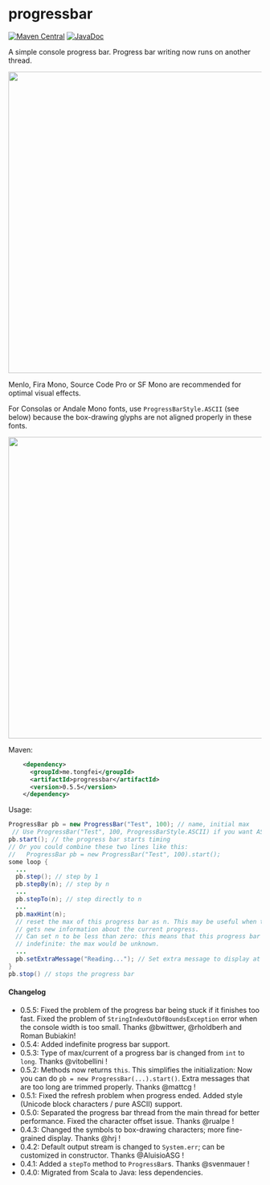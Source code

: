 # progressbar
[![Maven Central](https://img.shields.io/maven-central/v/me.tongfei/progressbar.svg?style=flat-square)](https://maven-badges.herokuapp.com/maven-central/me.tongfei/progressbar)
[![JavaDoc](https://img.shields.io/badge/javadoc.io-v0.5.5-ff69b4.svg?style=flat-square)](https://javadoc.io/doc/me.tongfei/progressbar/0.5.5)

A simple console progress bar. Progress bar writing now runs on another thread.

<img src="https://i.gyazo.com/1c02d51927e769cf245a108f5a8dfaf5.gif" width="600"/>

Menlo, Fira Mono, Source Code Pro or SF Mono are recommended for optimal visual effects.

For Consolas or Andale Mono fonts, use `ProgressBarStyle.ASCII` (see below) because the box-drawing glyphs are not aligned properly in these fonts.

<img src="https://i.gyazo.com/e01943454443f90c9499c00a6c197a41.gif" width="600"/>

Maven:
```xml
    <dependency>
      <groupId>me.tongfei</groupId>
      <artifactId>progressbar</artifactId>
      <version>0.5.5</version>
    </dependency>
```

Usage:

```java
ProgressBar pb = new ProgressBar("Test", 100); // name, initial max
 // Use ProgressBar("Test", 100, ProgressBarStyle.ASCII) if you want ASCII output style
pb.start(); // the progress bar starts timing
// Or you could combine these two lines like this:
//   ProgressBar pb = new ProgressBar("Test", 100).start();
some loop {
  ...
  pb.step(); // step by 1
  pb.stepBy(n); // step by n
  ...
  pb.stepTo(n); // step directly to n
  ...
  pb.maxHint(n);
  // reset the max of this progress bar as n. This may be useful when the program
  // gets new information about the current progress.
  // Can set n to be less than zero: this means that this progress bar would become
  // indefinite: the max would be unknown.
  ...
  pb.setExtraMessage("Reading..."); // Set extra message to display at the end of the bar
}
pb.stop() // stops the progress bar
```

#### Changelog

 - 0.5.5: Fixed the problem of the progress bar being stuck if it finishes too fast. 
 Fixed the problem of `StringIndexOutOfBoundsException` error when the console width is too small. 
 Thanks @bwittwer, @rholdberh and Roman Bubiakin!
 - 0.5.4: Added indefinite progress bar support.
 - 0.5.3: Type of max/current of a progress bar is changed from `int` to `long`. Thanks @vitobellini ! 
 - 0.5.2: Methods now returns `this`. This simplifies the initialization: Now you can do `pb = new ProgressBar(...).start()`. Extra messages
 that are too long are trimmed properly. Thanks @mattcg !
 - 0.5.1: Fixed the refresh problem when progress ended. Added style (Unicode block characters / pure ASCII) support.
 - 0.5.0: Separated the progress bar thread from the main thread for better performance. Fixed the character offset issue. Thanks @rualpe !
 - 0.4.3: Changed the symbols to box-drawing characters; more fine-grained display. Thanks @hrj !
 - 0.4.2: Default output stream is changed to `System.err`; can be customized in constructor. Thanks @AluisioASG !
 - 0.4.1: Added a `stepTo` method to `ProgressBar`s. Thanks @svenmauer !
 - 0.4.0: Migrated from Scala to Java: less dependencies.
